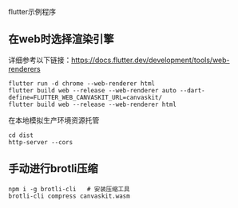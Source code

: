 flutter示例程序

## 在web时选择渲染引擎

详细参考以下链接：https://docs.flutter.dev/development/tools/web-renderers

```shell
flutter run -d chrome --web-renderer html
flutter build web --release --web-renderer auto --dart-define=FLUTTER_WEB_CANVASKIT_URL=canvaskit/  
flutter build web --release --web-renderer html
```

在本地模拟生产环境资源托管

```shell
cd dist
http-server --cors
```

## 手动进行brotli压缩

```shell
npm i -g brotli-cli   # 安装压缩工具
brotli-cli compress canvaskit.wasm
```
